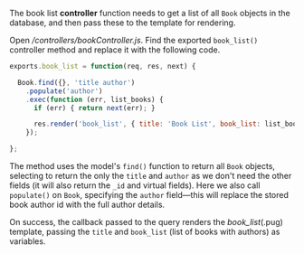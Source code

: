 The book list **controller** function needs to get a list of all `Book` objects in the database, and then pass these to the template for rendering.

Open */controllers/bookController.js*. Find the exported `book_list()` controller method and replace it with the following code.
    
```js    
exports.book_list = function(req, res, next) {

  Book.find({}, 'title author')
    .populate('author')
    .exec(function (err, list_books) {
      if (err) { return next(err); }

      res.render('book_list', { title: 'Book List', book_list: list_books });
    });

};
```

The method uses the model's `find()` function to return all `Book` objects, selecting to return the only the `title` and `author` as we don't need the other fields (it will also return the `_id` and virtual fields). Here we also call `populate()` on `Book`, specifying the `author` field—this will replace the stored book author id with the full author details.

On success, the callback passed to the query renders the *book_list*(.pug) template, passing the `title` and `book_list` (list of books with authors) as variables.
